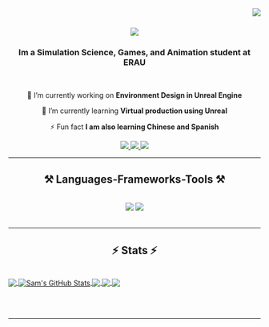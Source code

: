 <img align="right" src="https://visitor-badge.laobi.icu/badge?page_id=SamEBaker.SamEBaker" />

<h1 align="center">
    <img src="https://readme-typing-svg.herokuapp.com/?font=Righteous&size=35&color=E63D83&center=true&vCenter=true&width=500&height=70&duration=4000&lines=Hi+There!+👋;+I'm+Sam+Esparza-Baker!;" />
</h1>

<h3 align="center">Im a Simulation Science, Games, and Animation student at ERAU</h3>

<br/>

<div align="center">
 
 🔭 I’m currently working on **Environment Design in Unreal Engine**
 
 🌱 I’m currently learning **Virtual production using Unreal**

<!--💬 Ask me about **... or anything [here](https://github.com/SamEBaker/SamEBaker/issues)**-->

⚡ Fun fact **I am also learning Chinese and Spanish**

 </div>
 
<div align="center"> 
  <a href="mailto:samanthaesparzabaker@gmail.com">
    <img src="https://img.shields.io/badge/Gmail-333333?style=for-the-badge&logo=gmail&logoColor=red" />
  </a>
  <a href="https://www.linkedin.com/in/samantha-esparza-baker-b1902b260/?utm_source=share&utm_campaign=share_via&utm_content=profile&utm_medium=ios_app" target="_blank">
    <img src="https://img.shields.io/badge/LinkedIn-0077B5?style=for-the-badge&logo=linkedin&logoColor=white" target="_blank" />
  </a>
  <a href="https://samanthaesparzabaker.carrd.co/" target="_blank">
     <img src="https://img.shields.io/badge/Portfolio-FF5722?style=for-the-badge&logo=todoist&logoColor=white" target="_blank" /> 
  </a>
</div>

 <hr/>
 
<h2 align="center">⚒️ Languages-Frameworks-Tools ⚒️</h2>
<br/>
<div align="center">
    <img src="https://skillicons.dev/icons?i=unity,github,ps,pr" />
    <img src="https://skillicons.dev/icons?i=py,c,cpp,cs,visualstudio" /><br>
</div>

<br/>

<hr/>

<h2 align="center">⚡ Stats ⚡</h2>
<br>
<a href="https://github.com/SamEBaker/SamEBaker">
  <img align="center" src="https://github-readme-stats.vercel.app/api/top-langs/?username=SamEBaker&hide=java,html,tex&theme=radical&langs_count=3" />
</a>
<a href="https://github.com/SamEBaker/SamEBaker">
  <img align="center" src="https://github-readme-stats.vercel.app/api?username=SamEBaker&show_icons=true&line_height=27&include_all_commits=true&theme=radical" alt="Sam's GitHub Stats" />
</a>

<a href="https://github.com/SamEBaker/TimeWound">
  <img align="center" src="https://github-readme-stats.vercel.app/api/pin/?username=SamEBaker&repo=TimeWound&theme=radical" />
</a>

<a href="https://github.com/SamEBaker/SOLID_SELECTION_MORE">
  <img align="center" src="https://github-readme-stats.vercel.app/api/pin/?username=SamEBaker&repo=SOLID_SELECTION_MORE&theme=radical" />
</a>

<a href="https://github.com/SamEBaker/PETdaDUCK">
  <img align="center" src="https://github-readme-stats.vercel.app/api/pin/?username=SamEBaker&repo=PETdaDUCK&theme=radical" />
</a>    

</div>

<br/><br/>

<hr/>

<br/>
